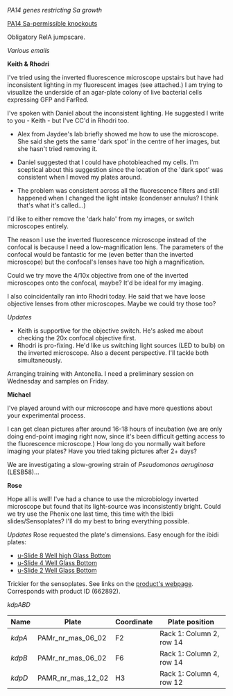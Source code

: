*PA14 genes restricting Sa growth*

[PA14 Sa-permissible knockouts](https://github.com/marklemzin/marks-masters/blob/main/raw-data/5.5%20deb%20data/PA14%20up.csv)

Obligatory RelA jumpscare.

*Various emails*

**Keith & Rhodri**

I've tried using the inverted fluorescence microscope upstairs but have had inconsistent lighting in my fluorescent images (see attached.) I am trying to visualize the underside of an agar-plate colony of live bacterial cells expressing GFP and FarRed.

I've spoken with Daniel about the inconsistent lighting. He suggested I write to you - Keith - but I've CC'd in Rhodri too.

- Alex from Jaydee's lab briefly showed me how to use the microscope. She said she gets the same 'dark spot' in the centre of her images, but she hasn't tried removing it.

- Daniel suggested that I could have photobleached my cells. I'm sceptical about this suggestion since the location of the 'dark spot' was consistent when I moved my plates around.

- The problem was consistent across all the fluorescence filters and still happened when I changed the light intake (condenser annulus? I think that's what it's called...)

I'd like to either remove the 'dark halo' from my images, or switch microscopes entirely.

The reason I use the inverted fluorescence microscope instead of the confocal is because I need a low-magnification lens. The parameters of the confocal would be fantastic for me (even better than the inverted microscope) but the confocal's lenses have too high a magnification.

Could we try move the 4/10x objective from one of the inverted microscopes onto the confocal, maybe? It'd be ideal for my imaging.

I also coincidentally ran into Rhodri today. He said that we have loose objective lenses from other microscopes. Maybe we could try those too?

*Updates*
- Keith is supportive for the objective switch. He's asked me about checking the 20x confocal  objective first.
- Rhodri is pro-fixing. He'd like us switching light sources (LED to bulb) on the inverted microscope. Also a decent perspective. I'll tackle both simultaneously.

Arranging training with Antonella. I need a preliminary session on Wednesday and samples on Friday.

**Michael**

I've played around with our microscope and have more questions about your experimental process.

I can get clean pictures after around 16-18 hours of incubation (we are only doing end-point imaging right now, since it's been difficult getting access to the fluorescence microscope.)
How long do you normally wait before imaging your plates? Have you tried taking pictures after 2+ days?

We are investigating a slow-growing strain of *Pseudomonas aeruginosa* (LESB58)...

**Rose**

Hope all is well! I've had a chance to use the microbiology inverted microscope but found that its light-source was inconsistently bright. Could we try use the Phenix one last time, this time with the Ibidi slides/Sensoplates? I'll do my best to bring everything possible.

*Updates*
Rose requested the plate's dimensions. Easy enough for the ibidi plates:
- [u-Slide 8 Well high Glass Bottom](https://ibidi.com/img/cms/downloads/in/IN_80807_8well_high_glass.pdf)
- [u-Slide 4 Well Glass Bottom](https://ibidi.com/img/cms/downloads/in/IN_804X7_4well_glass.pdf)
- [u-Slide 2 Well Glass Bottom](https://ibidi.com/img/cms/downloads/in/IN_802X7_2well_glass.pdf)

Trickier for the sensoplates. See links on the [product's webpage](https://shop.gbo.com/en/row/products/bioscience/microplates/sensoplate-glass-bottom-plates/24-well-sensoplate/662892.html). Corresponds with product ID (662892).

*kdpABD*

| Name   | Plate             | Coordinate | Plate position           |
| ------ | ----------------- | ---------- | ------------------------ |
| *kdpA* | PAMr_nr_mas_06_02 | F2         | Rack 1: Column 2, row 14 |
| *kdpB* | PAMr_nr_mas_06_02 | F6         | Rack 1: Column 2, row 14 |
| *kdpD* | PAMR_nr_mas_12_02 | H3         | Rack 1: Column 4, row 12 |
